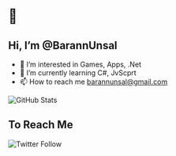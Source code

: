  # 👋 
 ## Hi, I’m @BarannUnsal
- 👀 I’m interested in Games, Apps, .Net
- 🌱 I’m currently learning C#, JvScprt
- 📫 How to reach me barannunsal@gmail.com


![GitHub Stats](https://github-readme-stats.vercel.app/api?username=BarannUnsal&theme=tokyonight)




## To Reach Me
![Twitter Follow](https://img.shields.io/twitter/follow/barannunsal?color=1DA1F2&style=plastic)
